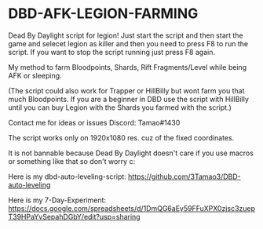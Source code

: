 # DBD-AFK-LEGION-FARMING
Dead By Daylight script for legion! Just start the script and then start the game and selecet legion as killer and 
then you need to press F8 to run the script. If you want to stop the script running just press F8 again. 

My method to farm Bloodpoints, Shards, Rift Fragments/Level while being AFK or sleeping.

(The script could also work for Trapper or HillBilly but wont farm you that much Bloodpoints. If you are a beginner in DBD use the script with HillBilly until you can buy Legion with the Shards you farmed with the script.)

Contact me for ideas or issues Discord: Tamao#1430

The script works only on 1920x1080 res. cuz of the fixed coordinates.

It is not bannable because Dead By Daylight doesn't care if you use macros or something like that so don't worry c:

Here is my dbd-auto-leveling-script: https://github.com/3Tamao3/DBD-auto-leveling

Here is my 7-Day-Experiment:
https://docs.google.com/spreadsheets/d/1DmQG6aEy59FFuXPX0zjsc3zuepT39HPaYvSepahDGbY/edit?usp=sharing
